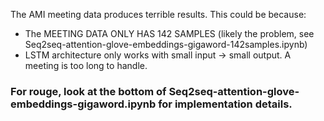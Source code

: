 The AMI meeting data produces terrible results. This could be because:
- The MEETING DATA ONLY HAS 142 SAMPLES (likely the problem, see Seq2seq-attention-glove-embeddings-gigaword-142samples.ipynb)
- LSTM architecture only works with small input -> small output. A meeting is too long to handle. 

### For rouge, look at the bottom of Seq2seq-attention-glove-embeddings-gigaword.ipynb for implementation details. 
